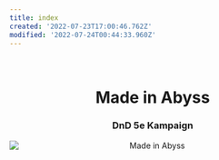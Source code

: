 ```yaml
---
title: index
created: '2022-07-23T17:00:46.762Z'
modified: '2022-07-24T00:44:33.960Z'
---
```


<div class="meta_for_parser tablespecs" style="visibility:hidden">index</div>
<div class="grid-container" markdown="1" align="center">
  <div class="main" id="padded" markdown="1" align="center">

# Made in Abyss
### DnD 5e Kampaign

<img style="display: block; margin-left: auto; margin-right: auto; max-height: 100%; max-lenght: 100%;" src="https://cdn.discordapp.com/attachments/1000054154070327356/1000054455481413702/orth2.webp" alt="Made in Abyss">
  </div>
</div>

